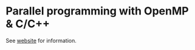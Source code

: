 # Parallel programming with OpenMP & C/C++

See [website](https://adaickalavan.github.io/portfolio/openmp_tim_mattson/) for information.